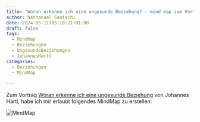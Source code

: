 ```yaml
---
title: "Woran erkenne ich eine ungesunde Beziehung? - mind map zum Vortrag von Johannes Hartl"
author: Nathanael Santschi
date: 2024-05-11T05:10:21+01:00
draft: false
tags:
  - MindMap
  - Beziehungen
  - UngesundeBeziehungen
  - JohannesHartl
categories:
  - Beziehungen
  - MindMap
  
---
```

Zum Vortrag [Woran erkenne ich eine ungesunde Beziehung](https://www.youtube.com/watch?v=x8591GuRC9A) von Johannes Hartl, habe ich mir erlaubt folgendes MindMap zu erstellen: 


![MindMap](/images/Ungesunde-Beziehungen-erkennen.svg "Preview")




